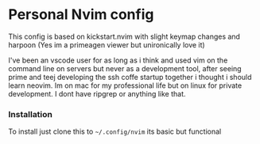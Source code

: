 # Personal Nvim config

This config is based on kickstart.nvim with slight keymap changes and harpoon (Yes im a primeagen viewer but unironically love it)

I've been an vscode user for as long as i think and used vim on the command line on servers but never as a development tool, after seeing prime and teej developing the ssh coffe startup together i thought i should learn neovim. Im on mac for my professional life but on linux for private development. I dont have ripgrep or anything like that.


### Installation

To install just clone this to `~/.config/nvim` its basic but functional
